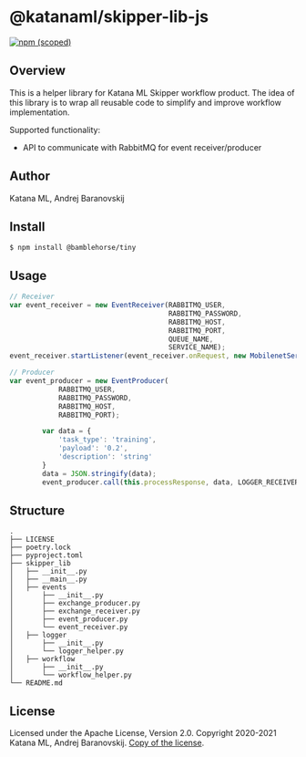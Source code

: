 # @katanaml/skipper-lib-js

[![npm (scoped)](https://img.shields.io/npm/v/@katanaml/skipper-lib-js.svg)](https://www.npmjs.com/package/@katanaml/skipper-lib-js)

## Overview

This is a helper library for Katana ML Skipper workflow product. The idea of this library is to wrap all reusable code to simplify and improve workflow implementation.

Supported functionality:

- API to communicate with RabbitMQ for event receiver/producer

## Author

Katana ML, Andrej Baranovskij

## Install

```
$ npm install @bamblehorse/tiny
```

## Usage

```js
// Receiver
var event_receiver = new EventReceiver(RABBITMQ_USER, 
                                       RABBITMQ_PASSWORD, 
                                       RABBITMQ_HOST, 
                                       RABBITMQ_PORT, 
                                       QUEUE_NAME,
                                       SERVICE_NAME);
event_receiver.startListener(event_receiver.onRequest, new MobilenetService(), LOGGER_RECEIVER_URL);

// Producer
var event_producer = new EventProducer(
            RABBITMQ_USER,
            RABBITMQ_PASSWORD,
            RABBITMQ_HOST,
            RABBITMQ_PORT);

        var data = {
            'task_type': 'training',
            'payload': '0.2',
            'description': 'string'
        }
        data = JSON.stringify(data);
        event_producer.call(this.processResponse, data, LOGGER_RECEIVER_URL, QUEUE_NAME_DATA, SERVICE_NAME);
```

## Structure

```
.
├── LICENSE
├── poetry.lock
├── pyproject.toml
├── skipper_lib
│   ├── __init__.py
│   ├── __main__.py
│   ├── events
│       ├── __init__.py
│       ├── exchange_producer.py
│       ├── exchange_receiver.py
│       ├── event_producer.py
│       └── event_receiver.py
│   ├── logger
│       ├── __init__.py
│       └── logger_helper.py
│   ├── workflow
│       ├── __init__.py
│       └── workflow_helper.py
└── README.md
```

## License

Licensed under the Apache License, Version 2.0. Copyright 2020-2021 Katana ML, Andrej Baranovskij. [Copy of the license](https://github.com/katanaml/katana-pipeline/blob/master/LICENSE).
